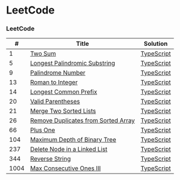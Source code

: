 LeetCode
========

### LeetCode
| # | Title | Solution |
|---| ----- | -------- |
|1|[Two Sum](https://leetcode.com/problems/two-sum/)|[TypeScript](../master/1-two-sum.ts)|
|5|[Longest Palindromic Substring](https://leetcode.com/problems/longest-palindromic-substring/)|[TypeScript](../master/5-longest-palindromic-substring.ts)|
|9|[Palindrome Number](https://leetcode.com/problems/palindrome-number/)|[TypeScript](../master/9-palindrome-number.ts)|
|13|[Roman to Integer](https://leetcode.com/problems/roman-to-integer/)|[TypeScript](../master/13-roman-to-Integer.ts)|
|14|[Longest Common Prefix](https://leetcode.com/problems/longest-common-prefix/)|[TypeScript](../master/14-longest-common-prefix.ts)|
|20|[Valid Parentheses](https://leetcode.com/problems/valid-parentheses/)|[TypeScript](../master/20-valid-parentheses.ts)|
|21|[Merge Two Sorted Lists](https://leetcode.com/problems/merge-two-sorted-lists/)|[TypeScript](../master/21-merge-two-sorted-lists.ts)|
|26|[Remove Duplicates from Sorted Array](https://leetcode.com/problems/remove-duplicates-from-sorted-array/)|[TypeScript](../master/26-remove-duplicates-from-sorted-array.ts)|
|66|[Plus One](https://leetcode.com/problems/plus-one/submissions/)|[TypeScript](../master/66-plus-one.ts)|
|104|[Maximum Depth of Binary Tree](https://leetcode.com/problems/maximum-depth-of-binary-tree/)|[TypeScript](../master/104-maximum-depth-of-binary-tree.ts)|
|237|[Delete Node in a Linked List](https://leetcode.com/problems/delete-node-in-a-linked-list/)|[TypeScript](../master/237-delete-node-in-a-linked-list.ts)|
|344|[Reverse String](https://leetcode.com/problems/reverse-string/)|[TypeScript](../master/344-reverse-string.ts)|
|1004|[Max Consecutive Ones III](https://leetcode.com/problems/max-consecutive-ones-iii/)|[TypeScript](../master/1004-max-consecutive-ones-iii.ts)|
